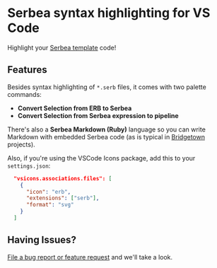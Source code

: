 # Serbea syntax highlighting for VS Code

Highlight your [Serbea template](https//www.serbea.dev) code!

## Features

Besides syntax highlighting of `*.serb` files, it comes with two palette commands:

* **Convert Selection from ERB to Serbea**
* **Convert Selection from Serbea expression to pipeline**

There's also a **Serbea Markdown (Ruby)** language so you can write Markdown with embedded Serbea code (as is typical in [Bridgetown](https://www.bridgetownrb.com) projects).

Also, if you're using the VSCode Icons package, add this to your `settings.json`:

```json
  "vsicons.associations.files": [
    {
      "icon": "erb",
      "extensions": ["serb"],
      "format": "svg"
    }
  ]
```

## Having Issues?

[File a bug report or feature request](https://github.com/bridgetownrb/vscode-serbea) and we'll take a look.
